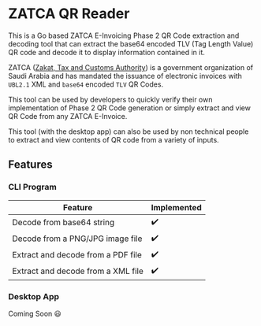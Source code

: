 # ZATCA QR Reader

This is a Go based ZATCA E-Invoicing Phase 2 QR Code extraction and decoding tool that can extract the base64 encoded TLV (Tag Length Value) QR code and decode it to display information contained in it.

ZATCA ([Zakat, Tax and Customs Authority](https://zatca.gov.sa/en/Pages/default.aspx)) is a government organization of Saudi Arabia and has mandated the issuance of electronic invoices with `UBL2.1` XML and `base64` encoded `TLV` QR Codes.

This tool can be used by developers to quickly verify their own implementation of Phase 2 QR Code generation or simply extract and view QR Code from any ZATCA E-Invoice.

This tool (with the desktop app) can also be used by non technical people to extract and view contents of QR code from a variety of inputs.

## Features

### CLI Program

| Feature                            | Implemented        |
| ---------------------------------- | ------------------ |
| Decode from base64 string          | :heavy_check_mark: |
| Decode from a PNG/JPG image file   | :heavy_check_mark: |
| Extract and decode from a PDF file | :heavy_check_mark: |
| Extract and decode from a XML file | :heavy_check_mark: |

### Desktop App

Coming Soon :smiley:
